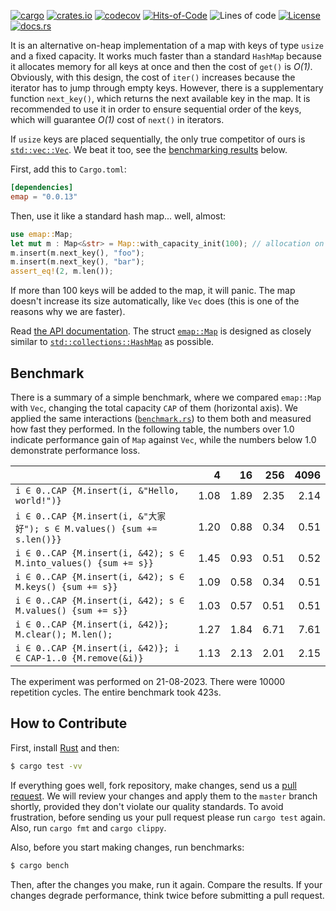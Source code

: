 [![cargo](https://github.com/yegor256/emap/actions/workflows/cargo.yml/badge.svg)](https://github.com/yegor256/emap/actions/workflows/cargo.yml)
[![crates.io](https://img.shields.io/crates/v/emap.svg)](https://crates.io/crates/emap)
[![codecov](https://codecov.io/gh/yegor256/emap/branch/master/graph/badge.svg)](https://codecov.io/gh/yegor256/emap)
[![Hits-of-Code](https://hitsofcode.com/github/yegor256/emap)](https://hitsofcode.com/view/github/yegor256/emap)
![Lines of code](https://img.shields.io/tokei/lines/github/yegor256/emap)
[![License](https://img.shields.io/badge/license-MIT-green.svg)](https://github.com/yegor256/emap/blob/master/LICENSE.txt)
[![docs.rs](https://img.shields.io/docsrs/emap)](https://docs.rs/emap/latest/emap/)

It is an alternative on-heap implementation of a map with keys of type `usize`
and a fixed capacity. It works much faster than a standard `HashMap`
because it allocates memory for all keys at once and then the cost
of `get()` is _O(1)_. Obviously, with this design, the cost of `iter()` increases because the iterator
has to jump through empty keys. However, there
is a supplementary function `next_key()`, which returns the next available key in the map.
It is recommended to use it in order to ensure sequential order of the keys, which
will guarantee _O(1)_ cost of `next()` in iterators.

If `usize` keys are placed sequentially, the only true competitor of ours is
[`std::vec::Vec`](https://doc.rust-lang.org/std/vec/struct.Vec.html).
We beat it too, see the [benchmarking results](#benchmark) below.

First, add this to `Cargo.toml`:

```toml
[dependencies]
emap = "0.0.13"
```

Then, use it like a standard hash map... well, almost:

```rust
use emap::Map;
let mut m : Map<&str> = Map::with_capacity_init(100); // allocation on heap
m.insert(m.next_key(), "foo");
m.insert(m.next_key(), "bar");
assert_eq!(2, m.len());
```

If more than 100 keys will be added to the map, it will panic.
The map doesn't increase its size automatically, like `Vec` does
(this is one of the reasons why we are faster).

Read [the API documentation](https://docs.rs/emap/latest/emap/).
The struct
[`emap::Map`](https://docs.rs/emap/latest/emap/struct.Map.html) is designed as closely similar to
[`std::collections::HashMap`](https://doc.rust-lang.org/std/collections/struct.HashMap.html) as possible.

## Benchmark

There is a summary of a simple benchmark, where we compared `emap::Map` with
`Vec`, changing the total capacity `CAP` of them (horizontal axis).
We applied the same interactions
([`benchmark.rs`](https://github.com/yegor256/emap/blob/master/tests/benchmark.rs))
to them both and measured how fast they performed. In the following table,
the numbers over 1.0 indicate performance gain of `Map` against `Vec`,
while the numbers below 1.0 demonstrate performance loss.

<!-- benchmark -->
| | 4 | 16 | 256 | 4096 |
| --- | --: | --: | --: | --: |
| `i ∈ 0..CAP {M.insert(i, &"Hello, world!")}` |1.08 |1.89 |2.35 |2.14 |
| `i ∈ 0..CAP {M.insert(i, &"大家好"); s ∈ M.values() {sum += s.len()}}` |1.20 |0.88 |0.34 |0.51 |
| `i ∈ 0..CAP {M.insert(i, &42); s ∈ M.into_values() {sum += s}}` |1.45 |0.93 |0.51 |0.52 |
| `i ∈ 0..CAP {M.insert(i, &42); s ∈ M.keys() {sum += s}}` |1.09 |0.58 |0.34 |0.51 |
| `i ∈ 0..CAP {M.insert(i, &42); s ∈ M.values() {sum += s}}` |1.03 |0.57 |0.51 |0.51 |
| `i ∈ 0..CAP {M.insert(i, &42)}; M.clear(); M.len();` |1.27 |1.84 |6.71 |7.61 |
| `i ∈ 0..CAP {M.insert(i, &42)}; i ∈ CAP-1..0 {M.remove(&i)}` |1.13 |2.13 |2.01 |2.15 |

The experiment was performed on 21-08-2023.
 There were 10000 repetition cycles.
 The entire benchmark took 423s.

<!-- benchmark -->

## How to Contribute

First, install [Rust](https://www.rust-lang.org/tools/install) and then:

```bash
$ cargo test -vv
```

If everything goes well, fork repository, make changes,
send us a [pull request](https://www.yegor256.com/2014/04/15/github-guidelines.html).
We will review your changes and apply them to the `master` branch shortly,
provided they don't violate our quality standards. To avoid frustration,
before sending us your pull request please run `cargo test` again. Also,
run `cargo fmt` and `cargo clippy`.

Also, before you start making changes, run benchmarks:

```bash
$ cargo bench
```

Then, after the changes you make, run it again. Compare the results. If your changes
degrade performance, think twice before submitting a pull request.
